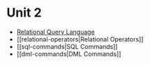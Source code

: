 # Unit 2
- [Relational Query Language](relational-query-language)
- [[relational-operators|Relational Operators]]
- [[sql-commands|SQL Commands]]
- [[dml-commands|DML Commands]]